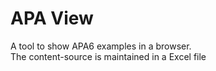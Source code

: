 # APA View
A tool to show APA6 examples in a browser.<br>
The content-source is maintained in a Excel file

